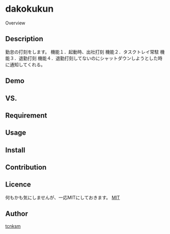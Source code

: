 dakokukun
====

Overview

## Description
勤怠の打刻をします。
機能１．起動時、出社打刻
機能２．タスクトレイ常駐
機能３．退勤打刻
機能４．退勤打刻してないのにシャットダウンしようとした時に通知してくれる。

## Demo

## VS. 

## Requirement

## Usage

## Install

## Contribution

## Licence
何もかも気にしませんが、一応MITにしておきます。
[MIT](https://github.com/tcnksm/tool/blob/master/LICENCE)

## Author

[tcnksm](https://github.com/tcnksm)